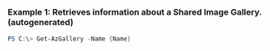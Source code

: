 ### Example 1: Retrieves information about a Shared Image Gallery. (autogenerated)
```powershell
PS C:\> Get-AzGallery -Name {Name}
```


